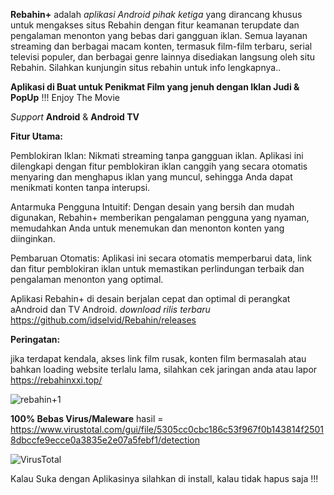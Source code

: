 **Rebahin+** adalah _aplikasi Android pihak ketiga_ yang dirancang khusus untuk mengakses situs Rebahin dengan fitur keamanan terupdate dan pengalaman menonton yang bebas dari gangguan iklan.
Semua layanan streaming dan berbagai macam konten, termasuk film-film terbaru, serial televisi populer, dan berbagai genre lainnya disediakan langsung oleh situ Rebahin.
Silahkan kunjungin situs rebahin untuk info lengkapnya..

**Aplikasi di Buat untuk Penikmat Film yang jenuh dengan Iklan Judi & PopUp** !!! Enjoy The Movie

_Support_ **Android** & **Android TV**

**Fitur Utama:**

Pemblokiran Iklan: Nikmati streaming tanpa gangguan iklan. Aplikasi ini dilengkapi dengan fitur pemblokiran iklan canggih yang secara otomatis menyaring dan menghapus iklan yang muncul, sehingga Anda dapat menikmati konten tanpa interupsi.

Antarmuka Pengguna Intuitif: Dengan desain yang bersih dan mudah digunakan, Rebahin+ memberikan pengalaman pengguna yang nyaman, memudahkan Anda untuk menemukan dan menonton konten yang diinginkan.

Pembaruan Otomatis: Aplikasi ini secara otomatis memperbarui data, link dan fitur pemblokiran iklan untuk memastikan perlindungan terbaik dan pengalaman menonton yang optimal.

Aplikasi Rebahin+ di desain berjalan cepat dan optimal di perangkat aAndroid dan TV Android. _download rilis terbaru_ https://github.com/idselvid/Rebahin/releases



**Peringatan:**

jika terdapat kendala, akses link film rusak, konten film bermasalah atau bahkan loading website terlalu lama, silahkan cek jaringan anda atau lapor https://rebahinxxi.top/

![rebahin+1](https://github.com/idselvid/Rebahin/assets/166180231/1f8d6e55-fd71-4186-8b1f-735e7d2a75ce)

**100% Bebas Virus/Maleware**  hasil = https://www.virustotal.com/gui/file/5305cc0cbc186c53f967f0b143814f25018dbccfe9ecce0a3835e2e07a5febf1/detection

![VirusTotal](https://github.com/idselvid/Rebahin/assets/166180231/2a0c83db-255d-4801-b3be-82fef03b4550)


Kalau Suka dengan Aplikasinya silahkan di install, kalau tidak hapus saja !!!
